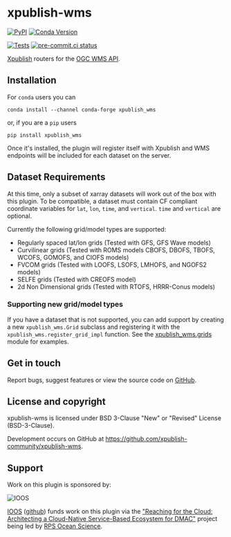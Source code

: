 # xpublish-wms

[![PyPI](https://img.shields.io/pypi/v/xpublish-wms)](https://pypi.org/project/xpublish-wms/)
[![Conda Version](https://img.shields.io/conda/vn/conda-forge/xpublish-wms.svg)](https://anaconda.org/conda-forge/xpublish-wms)

[![Tests](https://github.com/xpublish-community/xpublish-wms/actions/workflows/tests.yml/badge.svg)](https://github.com/xpublish-community/xpublish-wms/actions/workflows/tests.yml)
[![pre-commit.ci status](https://results.pre-commit.ci/badge/github/xpublish-community/xpublish-wms/main.svg)](https://results.pre-commit.ci/latest/github/xpublish-community/xpublish-wms/main)

[Xpublish](https://xpublish.readthedocs.io/en/latest/) routers for the [OGC WMS API](https://www.ogc.org/standards/wms).

## Installation

For `conda` users you can

```shell
conda install --channel conda-forge xpublish_wms
```

or, if you are a `pip` users

```shell
pip install xpublish_wms
```

Once it's installed, the plugin will register itself with Xpublish and WMS endpoints will be included for each dataset on the server.

## Dataset Requirements

At this time, only a subset of xarray datasets will work out of the box with this plugin. To be compatible, a dataset must contain CF compliant coordinate variables for `lat`, `lon`, `time`, and `vertical`. `time` and `vertical` are optional.

Currently the following grid/model types are supported:
- Regularly spaced lat/lon grids (Tested with GFS, GFS Wave models)
- Curvilinear grids (Tested with ROMS models CBOFS, DBOFS, TBOFS, WCOFS, GOMOFS, and CIOFS models)
- FVCOM grids (Tested with LOOFS, LSOFS, LMHOFS, and NGOFS2 models)
- SELFE grids (Tested with CREOFS model)
- 2d Non Dimensional grids (Tested with RTOFS, HRRR-Conus models)

### Supporting new grid/model types

If you have a dataset that is not supported, you can add support by creating a new `xpublish_wms.Grid` subclass and registering it with the `xpublish_wms.register_grid_impl` function. See the [xpublish_wms.grids](/xpublish_wms/grid.py) module for examples.

## Get in touch

Report bugs, suggest features or view the source code on [GitHub](https://github.com/xpublish-community/xpublish-wms/issues).

## License and copyright

xpublish-wms is licensed under BSD 3-Clause "New" or "Revised" License (BSD-3-Clause).

Development occurs on GitHub at <https://github.com/xpublish-community/xpublish-wms>.

## Support

Work on this plugin is sponsored by:

![IOOS](https://cdn.ioos.noaa.gov/media/2017/12/IOOS_logo.png)

[IOOS](https://ioos.noaa.gov/) ([github](https://github.com/ioos)) funds work on this plugin via the ["Reaching for the Cloud: Architecting a Cloud-Native Service-Based Ecosystem for DMAC"](https://github.com/asascience-open/nextgen-dmac) project being led by [RPS Ocean Science](https://www.rpsgroup.com/).
